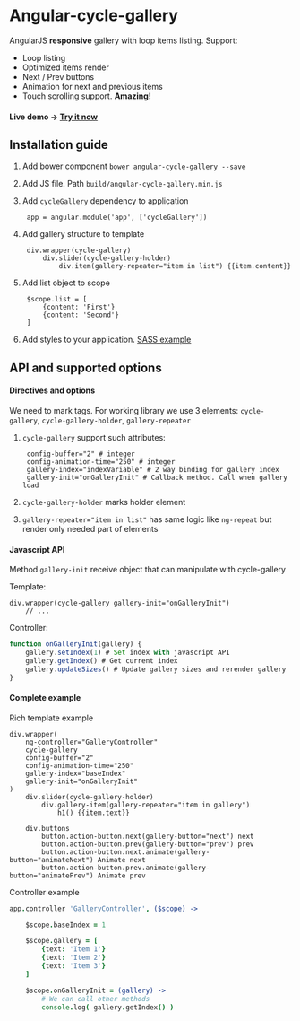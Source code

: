 # Angular-cycle-gallery 

AngularJS **responsive** gallery with loop items listing. Support:
- Loop listing
- Optimized items render
- Next / Prev buttons
- Animation for next and previous items 
- Touch scrolling support. **Amazing!**

#### Live demo -> [Try it now](http://angular-cycle-gallery.rademade.com)

## Installation guide

1. Add bower component `bower angular-cycle-gallery --save`
2. Add JS  file. Path `build/angular-cycle-gallery.min.js`
3. Add `cycleGallery` dependency to application

		app = angular.module('app', ['cycleGallery'])

4. Add gallery structure to template

        div.wrapper(cycle-gallery)
            div.slider(cycle-gallery-holder)
                div.item(gallery-repeater="item in list") {{item.content}}

5. Add list object to scope

		$scope.list = [
			{content: 'First'}
			{content: 'Second'}
		]

6. Add styles to your application. [SASS example](https://github.com/Rademade/angular-cycle-gallery/blob/master/src/sass/import.sass)

## API and supported options

#### Directives and options

 We need to mark tags. For working library we use 3 elements: `cycle-gallery`, `cycle-gallery-holder`, `gallery-repeater`

1. `cycle-gallery` support such attributes:

		config-buffer="2" # integer
	    config-animation-time="250" # integer
	    gallery-index="indexVariable" # 2 way binding for gallery index
	    gallery-init="onGalleryInit" # Callback method. Call when gallery load

2. `cycle-gallery-holder` marks holder element
3. `gallery-repeater="item in list"` has same logic like `ng-repeat` but render only needed part of elements


#### Javascript API

Method `gallery-init` receive object that can manipulate with cycle-gallery

Template:
```slim
div.wrapper(cycle-gallery gallery-init="onGalleryInit")
    // ...
```

Controller:
```javascript
function onGalleryInit(gallery) {
	gallery.setIndex(1) # Set index with javascript API
	gallery.getIndex() # Get current index
	gallery.updateSizes() # Update gallery sizes and rerender gallery
}
```

#### Complete example

Rich template example
```slim
div.wrapper(
	ng-controller="GalleryController"
    cycle-gallery
    config-buffer="2"
    config-animation-time="250"
    gallery-index="baseIndex"
    gallery-init="onGalleryInit"
)
    div.slider(cycle-gallery-holder)
        div.gallery-item(gallery-repeater="item in gallery")
	        h1() {{item.text}}

	div.buttons
	    button.action-button.next(gallery-button="next") next
	    button.action-button.prev(gallery-button="prev") prev
	    button.action-button.next.animate(gallery-button="animateNext") Animate next
	    button.action-button.prev.animate(gallery-button="animatePrev") Animate prev
```

Controller example
```coffee
app.controller 'GalleryController', ($scope) ->

	$scope.baseIndex = 1

	$scope.gallery = [
	    {text: 'Item 1'}
	    {text: 'Item 2'}
	    {text: 'Item 3'}
	]

	$scope.onGalleryInit = (gallery) ->
		# We can call other methods
		console.log( gallery.getIndex() )
```